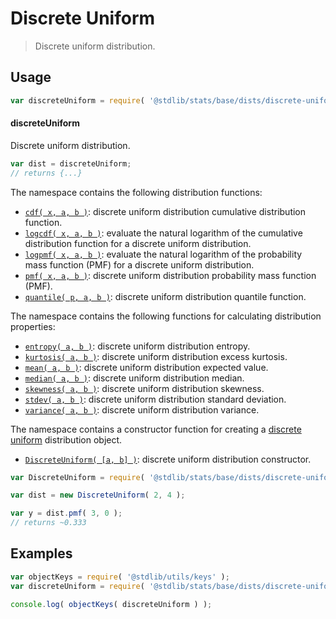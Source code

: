 <!--

@license Apache-2.0

Copyright (c) 2018 The Stdlib Authors.

Licensed under the Apache License, Version 2.0 (the "License");
you may not use this file except in compliance with the License.
You may obtain a copy of the License at

   http://www.apache.org/licenses/LICENSE-2.0

Unless required by applicable law or agreed to in writing, software
distributed under the License is distributed on an "AS IS" BASIS,
WITHOUT WARRANTIES OR CONDITIONS OF ANY KIND, either express or implied.
See the License for the specific language governing permissions and
limitations under the License.

-->

# Discrete Uniform

> Discrete uniform distribution.

<section class="usage">

## Usage

```javascript
var discreteUniform = require( '@stdlib/stats/base/dists/discrete-uniform' );
```

#### discreteUniform

Discrete uniform distribution.

```javascript
var dist = discreteUniform;
// returns {...}
```

The namespace contains the following distribution functions:

<!-- <toc pattern="*+(cdf|pmf|mgf|quantile)*"> -->

<div class="namespace-toc">

-   <span class="signature">[`cdf( x, a, b )`][@stdlib/stats/base/dists/discrete-uniform/cdf]</span><span class="delimiter">: </span><span class="description">discrete uniform distribution cumulative distribution function.</span>
-   <span class="signature">[`logcdf( x, a, b )`][@stdlib/stats/base/dists/discrete-uniform/logcdf]</span><span class="delimiter">: </span><span class="description">evaluate the natural logarithm of the cumulative distribution function for a discrete uniform distribution.</span>
-   <span class="signature">[`logpmf( x, a, b )`][@stdlib/stats/base/dists/discrete-uniform/logpmf]</span><span class="delimiter">: </span><span class="description">evaluate the natural logarithm of the probability mass function (PMF) for a discrete uniform distribution.</span>
-   <span class="signature">[`pmf( x, a, b )`][@stdlib/stats/base/dists/discrete-uniform/pmf]</span><span class="delimiter">: </span><span class="description">discrete uniform distribution probability mass function (PMF).</span>
-   <span class="signature">[`quantile( p, a, b )`][@stdlib/stats/base/dists/discrete-uniform/quantile]</span><span class="delimiter">: </span><span class="description">discrete uniform distribution quantile function.</span>

</div>

<!-- </toc> -->

The namespace contains the following functions for calculating distribution properties:

<!-- <toc pattern="*+(entropy|kurtosis|mean|median|mode|skewness|stdev|variance)*"> -->

<div class="namespace-toc">

-   <span class="signature">[`entropy( a, b )`][@stdlib/stats/base/dists/discrete-uniform/entropy]</span><span class="delimiter">: </span><span class="description">discrete uniform distribution entropy.</span>
-   <span class="signature">[`kurtosis( a, b )`][@stdlib/stats/base/dists/discrete-uniform/kurtosis]</span><span class="delimiter">: </span><span class="description">discrete uniform distribution excess kurtosis.</span>
-   <span class="signature">[`mean( a, b )`][@stdlib/stats/base/dists/discrete-uniform/mean]</span><span class="delimiter">: </span><span class="description">discrete uniform distribution expected value.</span>
-   <span class="signature">[`median( a, b )`][@stdlib/stats/base/dists/discrete-uniform/median]</span><span class="delimiter">: </span><span class="description">discrete uniform distribution median.</span>
-   <span class="signature">[`skewness( a, b )`][@stdlib/stats/base/dists/discrete-uniform/skewness]</span><span class="delimiter">: </span><span class="description">discrete uniform distribution skewness.</span>
-   <span class="signature">[`stdev( a, b )`][@stdlib/stats/base/dists/discrete-uniform/stdev]</span><span class="delimiter">: </span><span class="description">discrete uniform distribution standard deviation.</span>
-   <span class="signature">[`variance( a, b )`][@stdlib/stats/base/dists/discrete-uniform/variance]</span><span class="delimiter">: </span><span class="description">discrete uniform distribution variance.</span>

</div>

<!-- </toc> -->

The namespace contains a constructor function for creating a [discrete uniform][discrete-uniform-distribution] distribution object.

<!-- <toc pattern="*ctor*"> -->

<div class="namespace-toc">

-   <span class="signature">[`DiscreteUniform( [a, b] )`][@stdlib/stats/base/dists/discrete-uniform/ctor]</span><span class="delimiter">: </span><span class="description">discrete uniform distribution constructor.</span>

</div>

<!-- </toc> -->

```javascript
var DiscreteUniform = require( '@stdlib/stats/base/dists/discrete-uniform' ).DiscreteUniform;

var dist = new DiscreteUniform( 2, 4 );

var y = dist.pmf( 3, 0 );
// returns ~0.333
```

</section>

<!-- /.usage -->

<section class="examples">

## Examples

<!-- TODO: better examples -->

<!-- eslint no-undef: "error" -->

```javascript
var objectKeys = require( '@stdlib/utils/keys' );
var discreteUniform = require( '@stdlib/stats/base/dists/discrete-uniform' );

console.log( objectKeys( discreteUniform ) );
```

</section>

<!-- /.examples -->

<section class="links">

[discrete-uniform-distribution]: https://en.wikipedia.org/wiki/Discrete_uniform_distribution

<!-- <toc-links> -->

[@stdlib/stats/base/dists/discrete-uniform/ctor]: https://github.com/stdlib-js/stdlib/tree/develop/lib/node_modules/%40stdlib/stats/base/dists/discrete-uniform/ctor

[@stdlib/stats/base/dists/discrete-uniform/entropy]: https://github.com/stdlib-js/stdlib/tree/develop/lib/node_modules/%40stdlib/stats/base/dists/discrete-uniform/entropy

[@stdlib/stats/base/dists/discrete-uniform/kurtosis]: https://github.com/stdlib-js/stdlib/tree/develop/lib/node_modules/%40stdlib/stats/base/dists/discrete-uniform/kurtosis

[@stdlib/stats/base/dists/discrete-uniform/mean]: https://github.com/stdlib-js/stdlib/tree/develop/lib/node_modules/%40stdlib/stats/base/dists/discrete-uniform/mean

[@stdlib/stats/base/dists/discrete-uniform/median]: https://github.com/stdlib-js/stdlib/tree/develop/lib/node_modules/%40stdlib/stats/base/dists/discrete-uniform/median

[@stdlib/stats/base/dists/discrete-uniform/skewness]: https://github.com/stdlib-js/stdlib/tree/develop/lib/node_modules/%40stdlib/stats/base/dists/discrete-uniform/skewness

[@stdlib/stats/base/dists/discrete-uniform/stdev]: https://github.com/stdlib-js/stdlib/tree/develop/lib/node_modules/%40stdlib/stats/base/dists/discrete-uniform/stdev

[@stdlib/stats/base/dists/discrete-uniform/variance]: https://github.com/stdlib-js/stdlib/tree/develop/lib/node_modules/%40stdlib/stats/base/dists/discrete-uniform/variance

[@stdlib/stats/base/dists/discrete-uniform/cdf]: https://github.com/stdlib-js/stdlib/tree/develop/lib/node_modules/%40stdlib/stats/base/dists/discrete-uniform/cdf

[@stdlib/stats/base/dists/discrete-uniform/logcdf]: https://github.com/stdlib-js/stdlib/tree/develop/lib/node_modules/%40stdlib/stats/base/dists/discrete-uniform/logcdf

[@stdlib/stats/base/dists/discrete-uniform/logpmf]: https://github.com/stdlib-js/stdlib/tree/develop/lib/node_modules/%40stdlib/stats/base/dists/discrete-uniform/logpmf

[@stdlib/stats/base/dists/discrete-uniform/pmf]: https://github.com/stdlib-js/stdlib/tree/develop/lib/node_modules/%40stdlib/stats/base/dists/discrete-uniform/pmf

[@stdlib/stats/base/dists/discrete-uniform/quantile]: https://github.com/stdlib-js/stdlib/tree/develop/lib/node_modules/%40stdlib/stats/base/dists/discrete-uniform/quantile

<!-- </toc-links> -->

</section>

<!-- /.links -->
